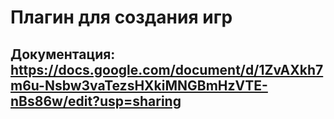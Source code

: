 # Плагин для создания игр
## Документация: https://docs.google.com/document/d/1ZvAXkh7m6u-Nsbw3vaTezsHXkiMNGBmHzVTE-nBs86w/edit?usp=sharing
